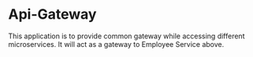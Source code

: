 # Api-Gateway
This application is to provide common gateway while accessing different microservices. It will act as a gateway to Employee Service above.
